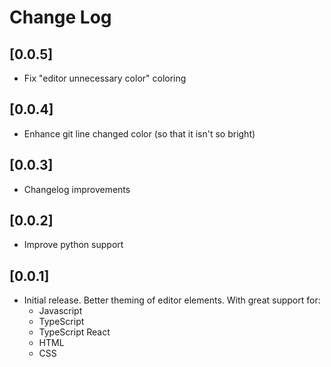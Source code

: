# Change Log

## [0.0.5]
- Fix "editor unnecessary color" coloring

## [0.0.4]
- Enhance git line changed color (so that it isn't so bright)

## [0.0.3]
- Changelog improvements

## [0.0.2]
- Improve python support

## [0.0.1]
- Initial release. Better theming of editor elements. With great support for:
  - Javascript
  - TypeScript
  - TypeScript React
  - HTML
  - CSS
